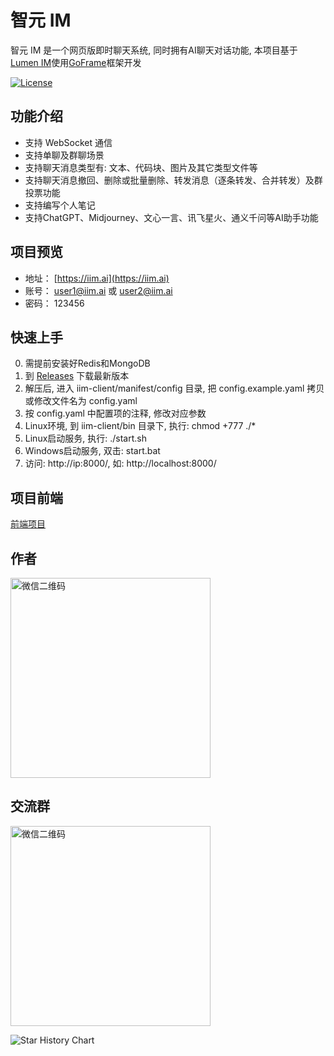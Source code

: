# 智元 IM

智元 IM 是一个网页版即时聊天系统, 同时拥有AI聊天对话功能, 本项目基于[Lumen IM](https://github.com/gzydong/go-chat)使用[GoFrame](https://github.com/gogf/gf)框架开发


[![License](https://img.shields.io/static/v1?label=license&message=MIT&color=green)](https://github.com/iimeta/iim-client)

## 功能介绍
- 支持 WebSocket 通信
- 支持单聊及群聊场景
- 支持聊天消息类型有: 文本、代码块、图片及其它类型文件等
- 支持聊天消息撤回、删除或批量删除、转发消息（逐条转发、合并转发）及群投票功能
- 支持编写个人笔记
- 支持ChatGPT、Midjourney、文心一言、讯飞星火、通义千问等AI助手功能

## 项目预览

- 地址： [https://iim.ai](https://iim.ai)
- 账号： user1@iim.ai 或 user2@iim.ai
- 密码： 123456

## 快速上手
0. 需提前安装好Redis和MongoDB
1. 到 [Releases](https://github.com/iimeta/iim-client/releases) 下载最新版本
2. 解压后, 进入 iim-client/manifest/config 目录, 把 config.example.yaml 拷贝或修改文件名为 config.yaml 
3. 按 config.yaml 中配置项的注释, 修改对应参数
4. Linux环境, 到 iim-client/bin 目录下, 执行: chmod +777 ./*
5. Linux启动服务, 执行: ./start.sh
6. Windows启动服务, 双击: start.bat
7. 访问: http://ip:8000/, 如: http://localhost:8000/

## 项目前端
[前端项目](https://github.com/iimeta/iim-web)

## 作者
 <img src="https://raw.githubusercontent.com/iimeta/iim-client/main/resource/images/Author.png" width="320" alt="微信二维码"/>

 ## 交流群
 <img src="https://raw.githubusercontent.com/iimeta/iim-client/main/resource/images/WeChatGroup.jpg" width="320" alt="微信二维码"/>

![Star History Chart](https://api.star-history.com/svg?repos=iimeta/iim-client&type=Date)
